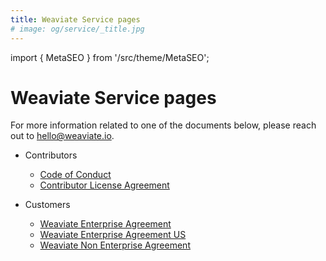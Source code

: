 ```yaml
---
title: Weaviate Service pages
# image: og/service/_title.jpg
---
```


import { MetaSEO } from '/src/theme/MetaSEO';

<MetaSEO img="og/service/_title.jpg" />

# Weaviate Service pages

For more information related to one of the documents below, please reach out to [hello@weaviate.io](mailto:hello@weaviate.io).

- Contributors
  - [Code of Conduct](/service/code-of-conduct)
  - [Contributor License Agreement](/service/contributor-license-agreement)
- Customers

  - [Weaviate Enterprise Agreement](/service/weaviate-enterprise-agreement)
  - [Weaviate Enterprise Agreement US](/service/weaviate-enterprise-agreement-us)
  - [Weaviate Non Enterprise Agreement](/service/weaviate-non-enterprise-agreement)



